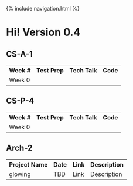 {% include navigation.html %}

# Hi! Version 0.4

## CS-A-1

<table>
    <tr>
        <th>Week #</th>
        <th>Test Prep</th>
        <th>Tech Talk</th>
        <th>Code</th>
    </tr>
    <tr>
        <td>Week 0</td>
        <td></td>
        <td></td>
        <td></td>
    </tr>
</table>

## CS-P-4

<table>
    <tr>
        <th>Week #</th>
        <th>Test Prep</th>
        <th>Tech Talk</th>
        <th>Code</th>
    </tr>
    <tr>
        <td>Week 0</td>
        <td></td>
        <td></td>
        <td></td>
    </tr>
</table>

## Arch-2

<table>
    <tr>
        <th>Project Name</th>
        <th>Date</th>
        <th>Link</th>
        <th>Description</th>
    </tr>
    <tr>
        <td>glowing</td>
        <td>TBD</td>
        <td>Link</td>
        <td>Description</td>
    </tr>
</table>